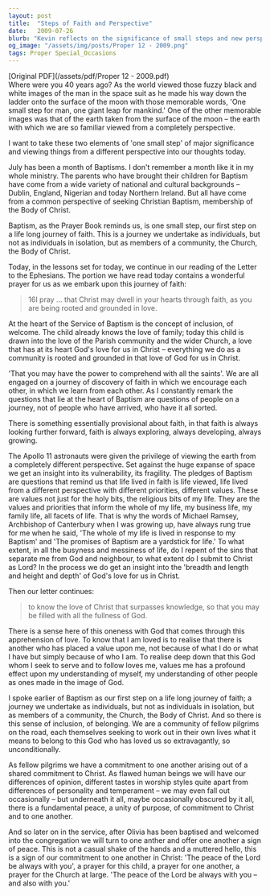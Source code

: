 ```yaml
---
layout: post
title:  "Steps of Faith and Perspective"
date:   2009-07-26
blurb: "Kevin reflects on the significance of small steps and new perspectives, drawing parallels between the moon landing and the journey of faith marked by baptism. He emphasizes the importance of community in this journey, sharing insights from the Letter to the Ephesians on comprehending the vastness of Christ's love and living a life aligned with baptismal promises."
og_image: "/assets/img/posts/Proper 12 - 2009.png"
tags: Proper Special_Occasions
---
```

[Original PDF](/assets/pdf/Proper 12 - 2009.pdf)    
Where were you 40 years ago? As the world viewed those fuzzy black and white images of the man in the space suit as he made his way down the ladder onto the surface of the moon with those memorable words, 'One small step for man, one giant leap for mankind.' One of the other memorable images was that of the earth taken from the surface of the moon – the earth with which we are so familiar viewed from a completely perspective.

I want to take these two elements of 'one small step' of major significance and viewing things from a different perspective into our thoughts today.

July has been a month of Baptisms. I don't remember a month like it in my whole ministry. The parents who have brought their children for Baptism have come from a wide variety of national and cultural backgrounds – Dublin, England, Nigerian and today Northern Ireland. But all have come from a common perspective of seeking Christian Baptism, membership of the Body of Christ.

Baptism, as the Prayer Book reminds us, is one small step, our first step on a life long journey of faith. This is a journey we undertake as individuals, but not as individuals in isolation, but as members of a community, the Church, the Body of Christ.

Today, in the lessons set for today, we continue in our reading of the Letter to the Ephesians. The portion we have read today contains a wonderful prayer for us as we embark upon this journey of faith:

> 16I pray ... that Christ may dwell in your hearts through faith, as you are being rooted and grounded in love.

At the heart of the Service of Baptism is the concept of inclusion, of welcome. The child already knows the love of family; today this child is drawn into the love of the Parish community and the wider Church, a love that has at its heart God's love for us in Christ – everything we do as a community is rooted and grounded in that love of God for us in Christ.

'That you may have the power to comprehend with all the saints'. We are all engaged on a journey of discovery of faith in which we encourage each other, in which we learn from each other. As I constantly remark the questions that lie at the heart of Baptism are questions of people on a journey, not of people who have arrived, who have it all sorted.

There is something essentially provisional about faith, in that faith is always looking further forward, faith is always exploring, always developing, always growing.

The Apollo 11 astronauts were given the privilege of viewing the earth from a completely different perspective. Set against the huge expanse of space we get an insight into its vulnerability, its fragility. The pledges of Baptism are questions that remind us that life lived in faith is life viewed, life lived from a different perspective with different priorities, different values. These are values not just for the holy bits, the religious bits of my life. They are the values and priorities that inform the whole of my life, my business life, my family life, all facets of life. That is why the words of Michael Ramsey, Archbishop of Canterbury when I was growing up, have always rung true for me when he said, 'The whole of my life is lived in response to my Baptism' and 'The promises of Baptism are a yardstick for life.' To what extent, in all the busyness and messiness of life, do I repent of the sins that separate me from God and neighbour, to what extent do I submit to Christ as Lord? In the process we do get an insight into the 'breadth and length and height and depth' of God's love for us in Christ.

Then our letter continues:

> to know the love of Christ that surpasses knowledge, so that you may be filled with all the fullness of God.

There is a sense here of this oneness with God that comes through this apprehension of love. To know that I am loved is to realise that there is another who has placed a value upon me, not because of what I do or what I have but simply because of who I am. To realise deep down that this God whom I seek to serve and to follow loves me, values me has a profound effect upon my understanding of myself, my understanding of other people as ones made in the image of God.

I spoke earlier of Baptism as our first step on a life long journey of faith; a journey we undertake as individuals, but not as individuals in isolation, but as members of a community, the Church, the Body of Christ. And so there is this sense of inclusion, of belonging. We are a community of fellow pilgrims on the road, each themselves seeking to work out in their own lives what it means to belong to this God who has loved us so extravagantly, so unconditionally.

As fellow pilgrims we have a commitment to one another arising out of a shared commitment to Christ. As flawed human beings we will have our differences of opinion, different tastes in worship styles quite apart from differences of personality and temperament – we may even fall out occasionally – but underneath it all, maybe occasionally obscured by it all, there is a fundamental peace, a unity of purpose, of commitment to Christ and to one another.

And so later on in the service, after Olivia has been baptised and welcomed into the congregation we will turn to one anther and offer one another a sign of peace. This is not a casual shake of the hands and a muttered hello, this is a sign of our commitment to one another in Christ: 'The peace of the Lord be always with you', a prayer for this child, a prayer for one another, a prayer for the Church at large. 'The peace of the Lord be always with you – and also with you.'
